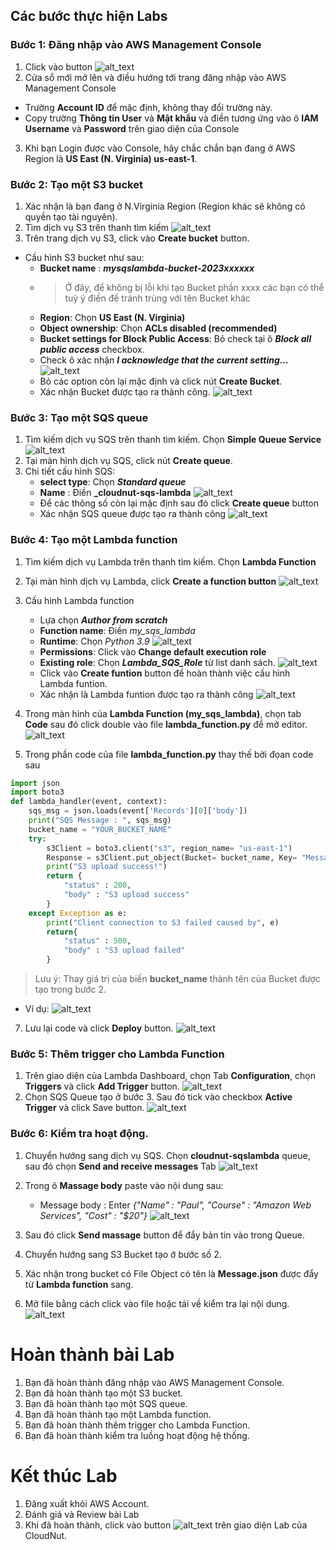 ## **Các bước thực hiện Labs**
### **Bước 1: Đăng nhập vào AWS Management Console**
1. Click vào button ![alt_text](https://cdn.cloudnut.vn/aws/sqs-intro/openconsolebutton.png "image_tooltip")
2. Cửa sổ mới mở lên và điều hướng tới trang đăng nhập vào AWS Management Console
* Trường **Account ID** để mặc định, không thay đổi trường này.
* Copy trường **Thông tin User** và **Mật khẩu** và điền tương ứng vào ô **IAM Username** và **Password** trên giao diện của Console
3. Khi bạn Login được vào Console, hãy chắc chắn bạn đang ở AWS Region là **US East (N. Virginia) us-east-1**.

### Bước 2: Tạo một S3 bucket
1. Xác nhận là bạn đang ở N.Virginia Region (Region khác sẽ không có quyền tạo tài nguyên).
2. Tìm dịch vụ S3 trên thanh tìm kiếm
![alt_text](https://cdn.cloudnut.vn/aws/sqs-intro/image_1.png "image_tooltip")
3. Trên trang dịch vụ S3, click vào **Create bucket** button.
* Cấu hình S3 bucket như sau:
  * **Bucket name** : _**mysqslambda-bucket-2023xxxxxx**_
  * > Ở đây, để không bị lỗi khi tạo Bucket phần xxxx các bạn có thể tuỳ ý điền để tránh trùng với tên Bucket khác
  * **Region**: Chọn **US East (N. Virginia)**
  * **Object ownership**: Chọn **ACLs disabled (recommended)**
  * **Bucket settings for Block Public Access**: Bỏ check tại ô **_Block all public access_** checkbox.
  * Check ô xác nhận **_I acknowledge that the current setting..._**
![alt_text](https://cdn.cloudnut.vn/aws/sqs-intro/image_3.png "image_tooltip")  
  * Bỏ các option còn lại mặc định và click nút **Create Bucket**.
  * Xác nhận Bucket được tạo ra thành công.
![alt_text](https://cdn.cloudnut.vn/aws/sqs-intro/image_5.png "image_tooltip") 

### Bước 3: Tạo một SQS queue
1. Tìm kiếm dịch vụ SQS trên thanh tìm kiếm. Chọn **Simple Queue Service**
![alt_text](https://cdn.cloudnut.vn/aws/sqs-intro/image_6.png "image_tooltip")
2. Tại màn hình dịch vụ SQS, click nút **Create queue**.
3. Chi tiết cấu hình SQS:
    * **select type**: Chọn **_Standard queue_**
    * **Name** : Điền **_cloudnut-sqs-lambda**
![alt_text](https://cdn.cloudnut.vn/aws/sqs-intro/image_7_2.png "image_tooltip")
    * Để các thông số còn lại mặc định sau đó click **Create queue** button
    * Xác nhận SQS queue được tạo ra thành công
![alt_text](https://cdn.cloudnut.vn/aws/sqs-intro/image_7_3.png "image_tooltip")

### Bước 4: Tạo một Lambda function
1. Tìm kiếm dịch vụ Lambda trên thanh tìm kiếm. Chọn **Lambda Function**
2. Tại màn hình dịch vụ Lambda, click **Create a function button**
![alt_text](https://cdn.cloudnut.vn/aws/sqs-intro/image_8.png "image_tooltip")
3. Cấu hình Lambda function
    * Lựa chọn **_Author from scratch_**
    * **Function name**: Điền _my_sqs_lambda_
    * **Runtime**: Chọn _Python 3.9_
![alt_text](https://cdn.cloudnut.vn/aws/sqs-intro/image_9.png "image_tooltip")
    * **Permissions**: Click vào **Change default execution role**
    * **Existing role**: Chọn **_Lambda_SQS_Role_** từ list danh sách.
![alt_text](https://cdn.cloudnut.vn/aws/sqs-intro/image_10_1.png "image_tooltip")
    * Click vào **Create funtion** button để hoàn thành việc cấu hình Lambda funtion.
    * Xác nhận là Lambda funtion được tạo ra thành công
![alt_text](https://cdn.cloudnut.vn/aws/sqs-intro/image_12.png "image_tooltip")




5. Trong màn hình của **Lambda Function (my_sqs_lambda)**, chọn tab **Code** sau đó click double vào file **lambda_function.py** để mở editor.
![alt_text](https://cdn.cloudnut.vn/aws/sqs-intro/image_13_0.png "image_tooltip")
6. Trong phần code của file **lambda_function.py** thay thế bởi đọan code sau
```python
import json
import boto3
def lambda_handler(event, context):
    sqs_msg = json.loads(event['Records'][0]['body'])
    print("SQS Message : ", sqs_msg)
    bucket_name = "YOUR_BUCKET_NAME"
    try:
        s3Client = boto3.client("s3", region_name= "us-east-1")
        Response = s3Client.put_object(Bucket= bucket_name, Key= "Message.json", Body= json.dumps(sqs_msg))
        print("S3 upload success!")
        return {
            "status" : 200,
            "body" : "S3 upload success"
        }
    except Exception as e:
        print("Client connection to S3 failed caused by", e)
        return{
            "status" : 500,
            "body" : "S3 upload failed"
        }
```
> Lưu ý: Thay giá trị của biến **bucket_name** thành tên của Bucket được tạo trong bước 2.
* Ví dụ: ![alt_text](https://cdn.cloudnut.vn/aws/sqs-intro/image_13.png "image_tooltip")
7. Lưu lại code và click **Deploy** button.
![alt_text](https://cdn.cloudnut.vn/aws/sqs-intro/image_13_1.png "image_tooltip")

### Bước 5: Thêm trigger cho Lambda Function
1. Trên giao diện của Lambda Dashboard, chọn Tab **Configuration**, chọn **Triggers** và click **Add Trigger** button.
![alt_text](https://cdn.cloudnut.vn/aws/sqs-intro/image_14.png "image_tooltip")
2. Chọn SQS Queue tạo ở bước 3. Sau đó tick vào checkbox **Active Trigger** và click Save button.
![alt_text](https://cdn.cloudnut.vn/aws/sqs-intro/image_18.png "image_tooltip")

### Bước 6: Kiểm tra hoạt động.



1. Chuyển hướng sang dịch vụ SQS. Chọn **cloudnut-sqslambda** queue, sau đó chọn **Send and receive messages** Tab
![alt_text](https://cdn.cloudnut.vn/aws/sqs-intro/image_22_0.png "image_tooltip")

2. Trong ô **Massage body** paste vào nội dung sau:
    * Message body : Enter _{"Name" : "Paul", "Course" : "Amazon Web Services", "Cost" : "$20"}_
![alt_text](https://cdn.cloudnut.vn/aws/sqs-intro/image_22.png "image_tooltip")
3. Sau đó click **Send massage** button để đẩy bản tin vào trong Queue.
4. Chuyển hướng sang S3 Bucket tạo ở bước số 2.
5. Xác nhận trong bucket có File Object có tên là **Message.json** được đẩy từ **Lambda function** sang.
6. Mở file bằng cách click vào file hoặc tải về kiểm tra lại nội dung.
![alt_text](https://cdn.cloudnut.vn/aws/sqs-intro/image_24.png "image_tooltip")

# **Hoàn thành bài Lab**
1. Bạn đã hoàn thành đăng nhập vào AWS Management Console. 
2. Bạn đã hoàn thành tạo một S3 bucket.
3. Bạn đã hoàn thành tạo một SQS queue.
4. Bạn đã hoàn thành tạo một Lambda function.
5. Bạn đã hoàn thành thêm trigger cho Lambda Function.
6. Bạn đã hoàn thành kiểm tra luồng hoạt động hệ thống.

# **Kết thúc Lab**
1. Đăng xuất khỏi AWS Account.
2. Đánh giá và Review bài Lab
3. Khi đã hoàn thành, click vào button ![alt_text](https://cdn.cloudnut.vn/aws/sqs-intro/endlab.png "image_tooltip")  trên giao diện Lab của CloudNut.